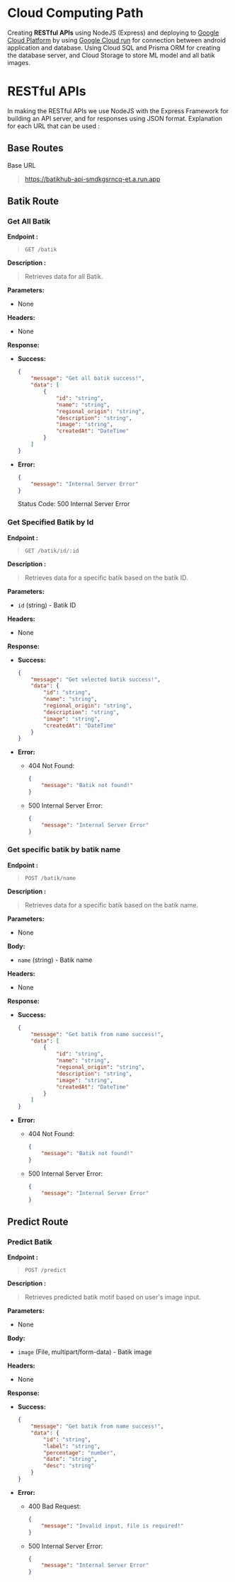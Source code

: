 # Cloud Computing Path

Creating **RESTful APIs** using NodeJS (Express) and deploying to [Google Cloud Platform](https://cloud.google.com) by using [Google Cloud run](https://cloud.google.com/run) for connection between android application and database. Using Cloud SQL and Prisma ORM for creating the database server, and Cloud Storage to store ML model and all batik images.

# RESTful APIs
In making the RESTful APIs we use NodeJS with the Express Framework for building an API server, and for responses using JSON format.
Explanation for each URL that can be used :

## Base Routes

Base URL
> https://batikhub-api-smdkgsrncq-et.a.run.app

## Batik Route

### Get All Batik 

**Endpoint :**

> `GET /batik`

**Description :**

> Retrieves data for all Batik. 

**Parameters:**
- None

**Headers:**
- None

**Response:**

- **Success:**
    ```json
    {
        "message": "Get all batik success!",
        "data": [
            {
                "id": "string",
                "name": "string",
                "regional_origin": "string",
                "description": "string",
                "image": "string",
                "createdAt": "DateTime"
            }
        ]
    }
    ```

- **Error:**
    ```json
    {
        "message": "Internal Server Error"
    }
    ```
    Status Code: 500 Internal Server Error

### Get Specified Batik by Id

**Endpoint :**

> `GET /batik/id/:id`

**Description :**

> Retrieves data for a specific batik based on the batik ID.

**Parameters:**
- `id` (string) - Batik ID

**Headers:**
- None

**Response:**

- **Success:**
    ```json
    {
        "message": "Get selected batik success!",
        "data": {
            "id": "string",
            "name": "string",
            "regional_origin": "string",
            "description": "string",
            "image": "string",
            "createdAt": "DateTime"
        }
    }
    ```

- **Error:**
    - 404 Not Found:
        ```json
        {
            "message": "Batik not found!"
        }
        ```
    - 500 Internal Server Error:
        ```json
        {
            "message": "Internal Server Error"
        }
        ```

### Get specific batik by batik name 

**Endpoint :**

> `POST /batik/name`

**Description :**

> Retrieves data for a specific batik based on the batik name.

**Parameters:**
- None

**Body:**
- `name` (string) - Batik name

**Headers:**
- None

**Response:**

- **Success:**
    ```json
    {
        "message": "Get batik from name success!",
        "data": [
            {
                "id": "string",
                "name": "string",
                "regional_origin": "string",
                "description": "string",
                "image": "string",
                "createdAt": "DateTime"
            }
        ]
    }
    ```

- **Error:**
    - 404 Not Found:
        ```json
        {
            "message": "Batik not found!"
        }
        ```
    - 500 Internal Server Error:
        ```json
        {
            "message": "Internal Server Error"
        }
        ```

## Predict Route

### Predict Batik 

**Endpoint :**

> `POST /predict`

**Description :**

> Retrieves predicted batik motif based on user's image input.

**Parameters:**
- None

**Body:**
- `image` (File, multipart/form-data) - Batik image

**Headers:**
- None

**Response:**

- **Success:**
    ```json
    {
        "message": "Get batik from name success!",
        "data": {
            "id": "string",
            "label": "string",
            "percentage": "number",
            "date": "string",
            "desc": "string"
        }
    }
    ```

- **Error:**
    - 400 Bad Request:
        ```json
        {
            "message": "Invalid input, file is required!"
        }
        ```
    - 500 Internal Server Error:
        ```json
        {
            "message": "Internal Server Error"
        }
        ```
